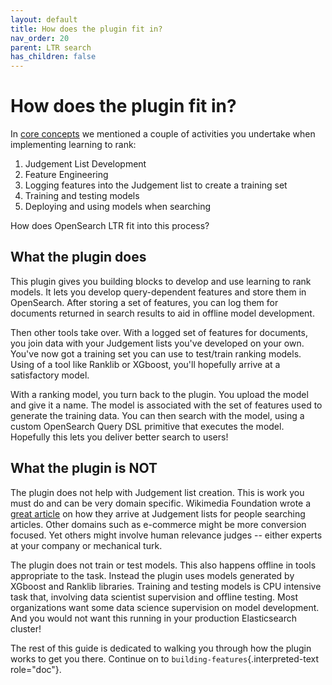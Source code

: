 ```yaml
---
layout: default
title: How does the plugin fit in?
nav_order: 20
parent: LTR search
has_children: false
---
```


# How does the plugin fit in?

In [core concepts]({{site.url}}{{site.baseurl}}/search-plugins/ltr/core-concepts) we mentioned a couple
of activities you undertake when implementing learning to rank:

1.  Judgement List Development
2.  Feature Engineering
3.  Logging features into the Judgement list to create a training set
4.  Training and testing models
5.  Deploying and using models when searching

How does OpenSearch LTR fit into this process?

## What the plugin does

This plugin gives you building blocks to develop and use learning to
rank models. It lets you develop query-dependent features and store them
in OpenSearch. After storing a set of features, you can log them for
documents returned in search results to aid in offline model
development.

Then other tools take over. With a logged set of features for documents,
you join data with your Judgement lists you've developed on your own.
You've now got a training set you can use to test/train ranking models.
Using of a tool like Ranklib or XGboost, you'll hopefully arrive at a
satisfactory model.

With a ranking model, you turn back to the plugin. You upload the model
and give it a name. The model is associated with the set of features
used to generate the training data. You can then search with the model,
using a custom OpenSearch Query DSL primitive that executes the
model. Hopefully this lets you deliver better search to users!

## What the plugin is NOT

The plugin does not help with Judgement list creation. This is work you
must do and can be very domain specific. Wikimedia Foundation wrote a
[great
article](https://blog.wikimedia.org/2017/09/19/search-relevance-survey/)
on how they arrive at Judgement lists for people searching articles.
Other domains such as e-commerce might be more conversion focused. Yet
others might involve human relevance judges \-- either experts at your
company or mechanical turk.

The plugin does not train or test models. This also happens offline in
tools appropriate to the task. Instead the plugin uses models generated
by XGboost and Ranklib libraries. Training and testing models is CPU
intensive task that, involving data scientist supervision and offline
testing. Most organizations want some data science supervision on model
development. And you would not want this running in your production
Elasticsearch cluster!

The rest of this guide is dedicated to walking you through how the
plugin works to get you there. Continue on to
`building-features`{.interpreted-text role="doc"}.
